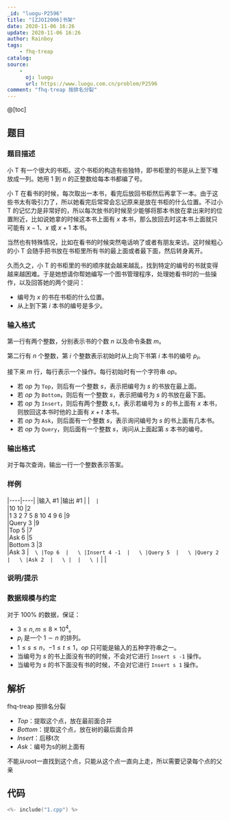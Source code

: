 ```yaml
---
_id: "luogu-P2596"
title: "[ZJOI2006]书架"
date: 2020-11-06 16:26
update: 2020-11-06 16:26
author: Rainboy
tags:
    - fhq-treap
catalog: 
source: 
    - 
      oj: luogu
      url: https://www.luogu.com.cn/problem/P2596
comment: "fhq-treap 按排名分裂"
---
```


@[toc]

## 题目



### 题目描述

小 T 有一个很大的书柜。这个书柜的构造有些独特，即书柜里的书是从上至下堆放成一列。她用 $1$ 到 $n$ 的正整数给每本书都编了号。

小 T 在看书的时候，每次取出一本书，看完后放回书柜然后再拿下一本。由于这些书太有吸引力了，所以她看完后常常会忘记原来是放在书柜的什么位置。不过小 T 的记忆力是非常好的，所以每次放书的时候至少能够将那本书放在拿出来时的位置附近，比如说她拿的时候这本书上面有 $x$ 本书，那么放回去时这本书上面就只可能有 $x-1$、$x$ 或 $x+1$ 本书。

当然也有特殊情况，比如在看书的时候突然电话响了或者有朋友来访。这时候粗心的小 T 会随手把书放在书柜里所有书的最上面或者最下面，然后转身离开。

久而久之，小 T 的书柜里的书的顺序就会越来越乱，找到特定的编号的书就变得越来越困难。于是她想请你帮她编写一个图书管理程序，处理她看书时的一些操作，以及回答她的两个提问：
- 编号为 $x$ 的书在书柜的什么位置。
- 从上到下第 $i$ 本书的编号是多少。




### 输入格式
第一行有两个整数，分别表示书的个数 $n$ 以及命令条数 $m$。

第二行有 $n$ 个整数，第 $i$ 个整数表示初始时从上向下书第 $i$ 本书的编号 $p_i$。

接下来 $m$ 行，每行表示一个操作。每行初始时有一个字符串  $op$。

- 若 $op$ 为 `Top`，则后有一个整数 $s$，表示把编号为 $s$ 的书放在最上面。
- 若 $op$ 为 `Bottom`，则后有一个整数 $s$，表示把编号为 $s$ 的书放在最下面。
- 若 $op$ 为 `Insert`，则后有两个整数 $s, t$，表示若编号为 $s$ 的书上面有 $x$ 本书，则放回这本书时他的上面有 $x + t$ 本书。
- 若 $op$ 为 `Ask`，则后面有一个整数 $s$，表示询问编号为 $s$ 的书上面有几本书。
- 若 $op$ 为 `Query`，则后面有一个整数 $s$，询问从上面起第 $s$ 本书的编号。



### 输出格式

对于每次查询，输出一行一个整数表示答案。



### 样例

|----|----|
|输入 #1  |输出 #1  |
|```  |```  \
|10 10  |2  \
|1 3 2 7 5 8 10 4 9 6  |9  \
|Query 3  |9  \
|Top 5  |7  \
|Ask 6  |5  \
|Bottom 3  |3  \
|Ask 3  |```  \
|Top 6  |   \
|Insert 4 -1  |   \
|Query 5  |   \
|Query 2  |   \
|Ask 2  |   \
|  |   \
|```  |   |



### 说明/提示
### 数据规模与约定

对于 $100\%$ 的数据，保证：
- $3 \leq n, m \leq 8 \times 10^4$。
- $p_i$ 是一个 $1 \sim n$ 的排列。
- $1 \leq s \leq n$，$-1 \leq t \leq 1$，$op$ 只可能是输入的五种字符串之一。
- 当编号为 $s$ 的书上面没有书的时候，不会对它进行 `Insert s -1` 操作。
- 当编号为 $s$ 的书下面没有书的时候，不会对它进行 `Insert s 1` 操作。


## 解析

fhq-treap 按排名分裂


- $Top$：提取这个点，放在最前面合并
- $Bottom$：提取这个点，放在树的最后面合并
- $Insert$：后移t次
- $Ask$：编号为s的树上面有


不能从root一直找到这个点，只能从这个点一直向上走，所以需要记录每个点的父亲


## 代码

```c
<%- include("1.cpp") %>
```
